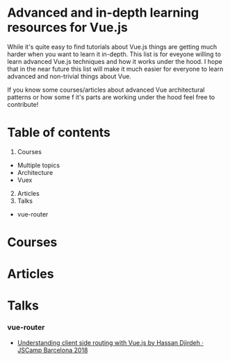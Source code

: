 # Advanced and in-depth learning resources for Vue.js
While it's quite easy to find tutorials about Vue.js things are getting much harder when you want to learn it in-depth. This list is for eveyone willing to learn advanced Vue.js techniques and how it works under the hood. I hope that in the near future this list will make it much easier for everyone to learn advanced and non-trivial things about Vue.

If you know some courses/articles about advanced Vue architectural patterns or how some f it's parts are working under the hood feel free to contribute!

# Table of contents

1. Courses
  - Multiple topics
  - Architecture
  - Vuex
2. Articles
3. Talks
  - vue-router


# Courses

# Articles

# Talks

### vue-router
  - [Understanding client side routing with Vue.js by Hassan Djirdeh · JSCamp Barcelona 2018](https://www.youtube.com/watch?v=YFnimUl8Qjo) 
